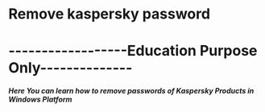 
# Remove kaspersky password
# ------------------Education Purpose Only--------------
<h5 color="#f8380f"> Here You can learn how to remove passwords of Kaspersky Products in Windows Platform</h5>
